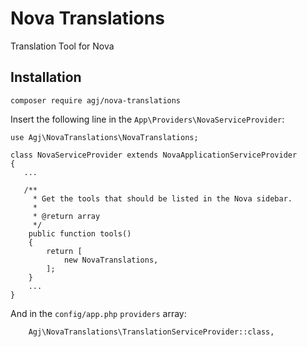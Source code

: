 # Nova Translations
Translation Tool for Nova

## Installation
```
composer require agj/nova-translations
```

Insert the following line in the `App\Providers\NovaServiceProvider`:
```
use Agj\NovaTranslations\NovaTranslations;

class NovaServiceProvider extends NovaApplicationServiceProvider
{
   ...
   
   /**
     * Get the tools that should be listed in the Nova sidebar.
     *
     * @return array
     */
    public function tools()
    {
        return [
            new NovaTranslations,
        ];
    }
    ...
}
```

And in the `config/app.php` `providers` array:
```
    Agj\NovaTranslations\TranslationServiceProvider::class,
```

